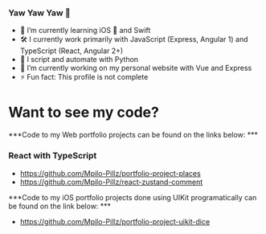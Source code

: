 ### Yaw Yaw Yaw 👋

- 🌱 I’m currently learning iOS 📱 and Swift 
- 🛠 I currently work primarily with JavaScript (Express, Angular 1) and TypeScript (React, Angular 2+)
- 🐍 I script and automate with Python
- 🔭 I’m currently working on my personal website with Vue and Express
- ⚡ Fun fact: This profile is not complete

# Want to see my code?
***Code to my Web portfolio projects can be found on the links below: ***
### React with TypeScript
- https://github.com/Mpilo-Pillz/portfolio-project-places
- https://github.com/Mpilo-Pillz/react-zustand-comment

***Code to my iOS portfolio projects done using UIKit programatically can be found on the link below: ***
- https://github.com/Mpilo-Pillz/portfolio-project-uikit-dice
<!--
**Mpilo-Pillz/Mpilo-Pillz** is a ✨ _special_ ✨ repository because its `README.md` (this file) appears on your GitHub profile.

Here are some ideas to get you started:

- 🔭 I’m currently working on ...
- 🌱 I’m currently learning ...
- 👯 I’m looking to collaborate on ...
- 🤔 I’m looking for help with ...
- 💬 Ask me about ...
- 📫 How to reach me: ...
- 😄 Pronouns: ...
- ⚡ Fun fact: ...
-->
